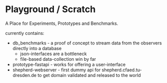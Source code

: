 # Playground / Scratch

A Place for Experiments, Prototypes and Benchmarks.

currently contains:

- db_benchmarks - a proof of concept to stream data from the observers directly into a database
  - json-interfaces are a bottleneck
  - file-based data-collection win by far
- prototype-fastapi - works for offering a user-interface
- shepherd-webserver - first dummy api for shepherd.cfaed.tu-dresden.de to get domain validated and released to the world

